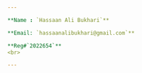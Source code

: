 ```yaml
---

**Name : `Hassaan Ali Bukhari`**

**Email: `hassaanalibukhari@gmail.com`**

**Reg#`2022654`**
<br>

---
```

